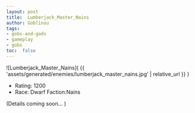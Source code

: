 ```yaml
---
layout: post
title:  Lumberjack_Master_Nains
author: Goblinou
tags:
- gobs-and-gods
- gameplay
- gobs
toc:  false
---
```


![Lumberjack_Master_Nains]( {{ 'assets/generated/enemies/lumberjack_master_nains.jpg' | relative_url }} )
- Rating: 1200
- Race: Dwarf  Faction:Nains

(Details coming soon... )